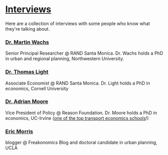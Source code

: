 # [Interviews](/interviews/)
Here are a collection of interviews with some people who know what they're talking about.

### [Dr. Martin Wachs](http://www.rand.org/about/people/w/wachs_martin.html)

Senior Principal Researcher @ RAND Santa Monica. Dr. Wachs holds a PhD in urban and regional planning, Northwestern University.

### [Dr. Thomas Light](http://www.rand.org/about/people/l/light_thomas.html)

Associate Economist @ RAND Santa Monica. Dr. Light holds a PhD in economics, Cornell University
### [Dr. Adrian Moore](http://reason.org/staff/show/adrian-moore.html)

Vice President of Policy @ Reason Foundation. Dr. Moore holds a PhD in economics, UC-Irvine ([one of the top transport economics schools](http://www.economics.uci.edu/ec_grad_conc#transportation)!)

### [Eric Morris](http://www.ericandrewmorris.com/)

blogger @ Freakonomics Blog and doctoral candidate in urban planning, UCLA
